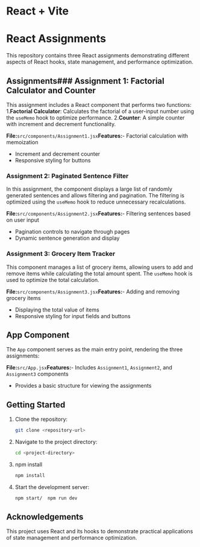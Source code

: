 # React + Vite

# React Assignments

This repository contains three React assignments demonstrating different aspects of React hooks, state management, and performance optimization.

## Assignments### Assignment 1: Factorial Calculator and Counter

This assignment includes a React component that performs two functions:
1.**Factorial Calculator**: Calculates the factorial of a user-input number using the `useMemo` hook to optimize performance.
2.**Counter**: A simple counter with increment and decrement functionality.

**File:**`src/components/Assignment1.jsx`**Features:**- Factorial calculation with memoization
- Increment and decrement counter
- Responsive styling for buttons

### Assignment 2: Paginated Sentence Filter

In this assignment, the component displays a large list of randomly generated sentences and allows filtering and pagination. The filtering is optimized using the `useMemo` hook to reduce unnecessary recalculations.

**File:**`src/components/Assignment2.jsx`**Features:**- Filtering sentences based on user input
- Pagination controls to navigate through pages
- Dynamic sentence generation and display

### Assignment 3: Grocery Item Tracker

This component manages a list of grocery items, allowing users to add and remove items while calculating the total amount spent. The `useMemo` hook is used to optimize the total calculation.

**File:**`src/components/Assignment3.jsx`**Features:**- Adding and removing grocery items
- Displaying the total value of items
- Responsive styling for input fields and buttons

## App Component

The `App` component serves as the main entry point, rendering the three assignments:

**File:**`src/App.jsx`**Features:**- Includes `Assignment1`, `Assignment2`, and `Assignment3` components
- Provides a basic structure for viewing the assignments

## Getting Started 
1. Clone the repository:

   ```bash
   git clone <repository-url>

2. Navigate to the project directory:
     ```bash
    cd <project-directory>

3. npm install
     ```bash
    npm install

4. Start the development server:
     ```bash
    npm start/  npm run dev

## Acknowledgements
This project uses React and its hooks to demonstrate practical applications of state management and performance optimization.
